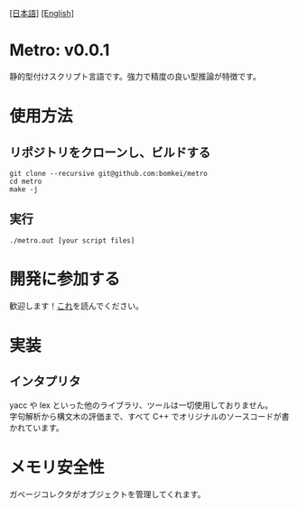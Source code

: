 [[日本語]](README.md) [[English]](README_EN.md)

# Metro: v0.0.1
静的型付けスクリプト言語です。強力で精度の良い型推論が特徴です。

# 使用方法
## リポジトリをクローンし、ビルドする
```
git clone --recursive git@github.com:bomkei/metro
cd metro
make -j
```

## 実行
```
./metro.out [your script files]
```

# 開発に参加する
歓迎します！[これ](CONTRIBUTE.md)を読んでください。

# 実装
## インタプリタ
yacc や lex といった他のライブラリ、ツールは一切使用しておりません。<br>
字句解析から構文木の評価まで、すべて C++ でオリジナルのソースコードが書かれています。

# メモリ安全性
ガベージコレクタがオブジェクトを管理してくれます。

